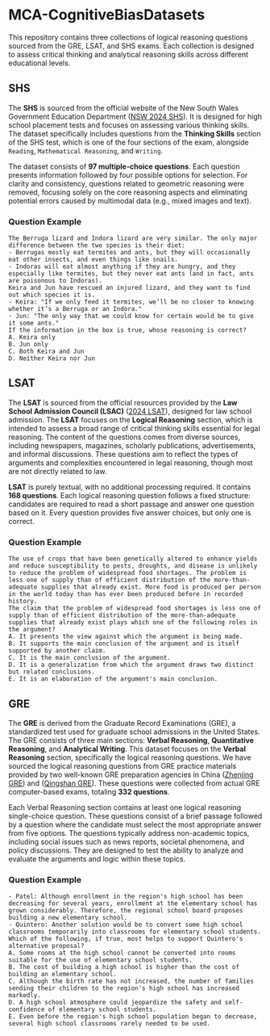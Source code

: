 # MCA-CognitiveBiasDatasets
This repository contains three collections of logical reasoning questions sourced from the GRE, LSAT, and SHS exams. Each collection is designed to assess critical thinking and analytical reasoning skills across different educational levels.

## SHS

The **SHS** is sourced from the official website of the New South Wales Government Education Department ([NSW 2024 SHS](https://se-practice.au.insights.janison.com/pages/shs.)). It is designed for high school placement tests and focuses on assessing various thinking skills. The dataset specifically includes questions from the **Thinking Skills** section of the SHS test, which is one of the four sections of the exam, alongside `Reading`, `Mathematical Reasoning`, and `Writing`.

The dataset consists of **97 multiple-choice questions**. Each question presents information followed by four possible options for selection. For clarity and consistency, questions related to geometric reasoning were removed, focusing solely on the core reasoning aspects and eliminating potential errors caused by multimodal data (e.g., mixed images and text).

### Question Example
```text
The Berruga lizard and Indora lizard are very similar. The only major difference between the two species is their diet:
- Berrugas mostly eat termites and ants, but they will occasionally eat other insects, and even things like snails.
- Indoras will eat almost anything if they are hungry, and they especially like termites, but they never eat ants (and in fact, ants are poisonous to Indoras).
Keira and Jun have rescued an injured lizard, and they want to find out which species it is.
- Keira: "If we only feed it termites, we’ll be no closer to knowing whether it’s a Berruga or an Indora."
- Jun: "The only way that we could know for certain would be to give it some ants."
If the information in the box is true, whose reasoning is correct?
A. Keira only
B. Jun only
C. Both Keira and Jun
D. Neither Keira nor Jun
```

## LSAT

The **LSAT** is sourced from the official resources provided by the **Law School Admission Council (LSAC)** ([2024 LSAT](https://app.lawhub.org/library/drillsets.)), designed for law school admission. The **LSAT** focuses on the **Logical Reasoning** section, which is intended to assess a broad range of critical thinking skills essential for legal reasoning. The content of the questions comes from diverse sources, including newspapers, magazines, scholarly publications, advertisements, and informal discussions. These questions aim to reflect the types of arguments and complexities encountered in legal reasoning, though most are not directly related to law.

**LSAT** is purely textual, with no additional processing required. It contains **168 questions**. Each logical reasoning question follows a fixed structure: candidates are required to read a short passage and answer one question based on it. Every question provides five answer choices, but only one is correct.

### Question Example
```text
The use of crops that have been genetically altered to enhance yields and reduce susceptibility to pests, droughts, and disease is unlikely to reduce the problem of widespread food shortages. The problem is less one of supply than of efficient distribution of the more-than-adequate supplies that already exist. More food is produced per person in the world today than has ever been produced before in recorded history.
The claim that the problem of widespread food shortages is less one of supply than of efficient distribution of the more-than-adequate supplies that already exist plays which one of the following roles in the argument?
A. It presents the view against which the argument is being made.
B. It supports the main conclusion of the argument and is itself supported by another claim.
C. It is the main conclusion of the argument.
D. It is a generalization from which the argument draws two distinct but related conclusions.
E. It is an elaboration of the argument's main conclusion.
```

## GRE
The **GRE** is derived from the Graduate Record Examinations (GRE), a standardized test used for graduate school admissions in the United States. The GRE consists of three main sections: **Verbal Reasoning**, **Quantitative Reasoning**, and **Analytical Writing**. This dataset focuses on the **Verbal Reasoning** section, specifically the logical reasoning questions. We have sourced the logical reasoning questions from GRE practice materials provided by two well-known GRE preparation agencies in China ([Zhenjing GRE](http://www.grepass.vip.)) and ([Qingshan GRE](https://www.eduqingshan.com.)). These questions were collected from actual GRE computer-based exams, totaling **332 questions**.

Each Verbal Reasoning section contains at least one logical reasoning single-choice question. These questions consist of a brief passage followed by a question where the candidate must select the most appropriate answer from five options. The questions typically address non-academic topics, including social issues such as news reports, societal phenomena, and policy discussions. They are designed to test the ability to analyze and evaluate the arguments and logic within these topics.

### Question Example
```text
- Patel: Although enrollment in the region's high school has been decreasing for several years, enrollment at the elementary school has grown considerably. Therefore, the regional school board proposes building a new elementary school. 
- Quintero: Another solution would be to convert some high school classrooms temporarily into classrooms for elementary school students. 
Which of the following, if true, most helps to support Quintero's alternative proposal? 
A. Some rooms at the high school cannot be converted into rooms suitable for the use of elementary school students. 
B. The cost of building a high school is higher than the cost of building an elementary school. 
C. Although the birth rate has not increased, the number of families sending their children to the region's high school has increased markedly. 
D. A high school atmosphere could jeopardize the safety and self-confidence of elementary school students. 
E. Even before the region's high school population began to decrease, several high school classrooms rarely needed to be used.
```
